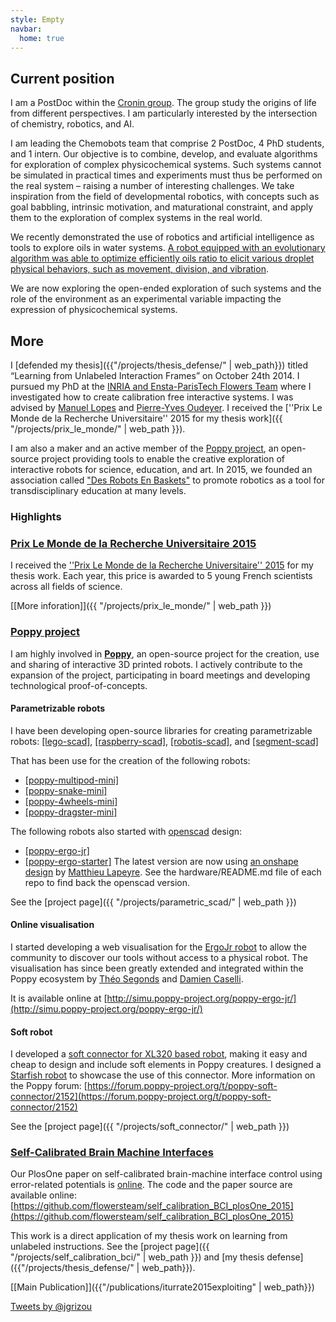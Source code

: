 ```yaml
---
style: Empty
navbar:
  home: true
---
```


<div class="container">
<div class="row">

<div class="col-sm-8 col-md-8">

## Current position

I am a PostDoc within the [Cronin group](http://www.chem.gla.ac.uk/cronin/). The group study the origins of life from different perspectives. I am particularly interested by the intersection of chemistry, robotics, and AI.

I am leading the Chemobots team that comprise 2 PostDoc, 4 PhD students, and 1 intern. Our objective is to combine, develop, and evaluate algorithms for exploration of complex physicochemical systems. Such systems cannot be simulated in practical times and experiments must thus be performed on the real system – raising a number of interesting challenges. We take inspiration from the field of developmental robotics, with concepts such as goal babbling, intrinsic motivation, and maturational constraint, and apply them to the exploration of complex systems in the real world.

We recently demonstrated the use of robotics and artificial intelligence as tools to explore oils in water systems. [A robot equipped with an evolutionary algorithm was able to optimize efficiently oils ratio to elicit various droplet physical behaviors, such as movement, division, and vibration]((http://www.nature.com/ncomms/2014/141208/ncomms6571/full/ncomms6571.html)).

We are now exploring the open-ended exploration of such systems and the role of the environment as an experimental variable impacting the expression of physicochemical systems.

## More

I [defended my thesis]({{"/projects/thesis_defense/" | web_path}}) titled “Learning from Unlabeled Interaction Frames” on October 24th 2014. I pursued my PhD at the [INRIA and Ensta-ParisTech Flowers Team](https://flowers.inria.fr/) where I investigated how to create calibration free interactive systems. I was advised by [Manuel Lopes](https://flowers.inria.fr/mlopes/) and [Pierre-Yves Oudeyer](http://www.pyoudeyer.com/). I received the [''Prix Le Monde de la Recherche Universitaire'' 2015 for my thesis work]({{ "/projects/prix_le_monde/" | web_path }}).

I am also a maker and an active member of the [Poppy project](https://www.poppy-project.org/), an open-source project providing tools to enable the creative exploration of interactive robots for science, education, and art. In 2015, we founded an association called ["Des Robots En Baskets"](https://github.com/desrobotsenbaskets/docs) to promote robotics as a tool for transdisciplinary education at many levels.

### Highlights


<div class="panel panel-danger">
  <div class="panel-heading">
  <a class="panel-title btn-block" href="{{ "/projects/prix_le_monde/" | web_path }}"><h3 class="panel-title">Prix Le Monde de la Recherche Universitaire 2015</h3> </a>
  </div>
  <div class="panel-body panel-body">

I received the [''Prix Le Monde de la Recherche Universitaire'' 2015](http://www.lemonde.fr/kiosque/recherche/laureats/prix-recherche-laureats-2015.html) for my thesis work. Each year, this price is awarded to 5 young French scientists across all fields of science.

[[More inforation]]({{ "/projects/prix_le_monde/" | web_path }})

  </div>
</div>

<div class="panel panel-primary">
  <div class="panel-heading">
  <a class="panel-title btn-block" href="https://www.poppy-project.org/"><h3 class="panel-title">Poppy project</h3> </a>
  </div>
  <div class="panel-body panel-body">

I am highly involved in **[Poppy](https://www.poppy-project.org/)**, an open-source project for the creation, use and sharing of interactive 3D printed robots. I actively contribute to the expansion of the project, participating in board meetings and developing technological proof-of-concepts.

#### Parametrizable robots

I have been developing open-source libraries for creating parametrizable robots: [[lego-scad]](https://github.com/jgrizou/lego-scad), [[raspberry-scad]](https://github.com/jgrizou/raspberry-scad), [[robotis-scad]](https://github.com/jgrizou/robotis-scad), and [[segment-scad]](https://github.com/jgrizou/segment-scad)

That has been use for the creation of the following robots:

- [[poppy-multipod-mini]](https://github.com/poppy-project/poppy-multipod-mini)
- [[poppy-snake-mini]](https://github.com/poppy-project/poppy-snake-mini)
- [[poppy-4wheels-mini]](https://github.com/poppy-project/poppy-4wheels-mini)
- [[poppy-dragster-mini]](https://github.com/poppy-project/poppy-dragster-mini)

The following robots also started with [openscad](http://www.openscad.org/) design:

- [[poppy-ergo-jr]](https://github.com/poppy-project/poppy-ergo-jr)
- [[poppy-ergo-starter]](https://github.com/poppy-project/poppy-ergo-starter)
The latest version are now using [an onshape design](https://www.onshape.com/) by [Matthieu Lapeyre](https://github.com/matthieu-lapeyre). See the hardware/README.md file of each repo to find back the openscad version.

See the [project page]({{ "/projects/parametric_scad/" | web_path }})

#### Online visualisation

I started developing a web visualisation for the [ErgoJr robot](https://github.com/poppy-project/poppy-ergo-jr) to allow the community to discover our tools without access to a physical robot. The visualisation has since been greatly extended and integrated within the Poppy ecosystem by [Théo Segonds](https://github.com/show0k) and [Damien Caselli](https://github.com/damiencaselli).

It is available online at [http://simu.poppy-project.org/poppy-ergo-jr/](http://simu.poppy-project.org/poppy-ergo-jr/)

#### Soft robot

I developed a [soft connector for XL320 based robot](https://github.com/poppy-project/poppy-soft-connector), making it easy and cheap to design and include soft elements in Poppy creatures. I designed a [Starfish robot](https://github.com/poppy-project/poppy-soft-starfish) to showcase the use of this connector. More information on the Poppy forum: [https://forum.poppy-project.org/t/poppy-soft-connector/2152](https://forum.poppy-project.org/t/poppy-soft-connector/2152)

See the [project page]({{ "/projects/soft_connector/" | web_path }})

  </div>
</div>

<div class="panel panel-success">
  <div class="panel-heading">
  <a class="panel-title btn-block" href="{{ "/projects/self_calibration_bci/" | web_path }}"><h3 class="panel-title">Self-Calibrated Brain Machine Interfaces</h3> </a>
  </div>
  <div class="panel-body panel-body">

Our PlosOne paper on self-calibrated brain-machine interface control using error-related potentials is [online](http://journals.plos.org/plosone/article?id=10.1371/journal.pone.0131491). The code and the paper source are available online: [https://github.com/flowersteam/self_calibration_BCI_plosOne_2015](https://github.com/flowersteam/self_calibration_BCI_plosOne_2015)

This work is a direct application of my thesis work on learning from unlabeled instructions. See the [project page]({{ "/projects/self_calibration_bci/" | web_path }}) and [my thesis defense]({{"/projects/thesis_defense/" | web_path}}).

[[Main Publication]]({{"/publications/iturrate2015exploiting" | web_path}})

  </div>
</div>

</div>

<div class="col-sm-4 col-md-4">
<a class="twitter-timeline" href="https://twitter.com/jgrizou" data-widget-id="609130056930172929">Tweets by @jgrizou</a>
<script>!function(d,s,id){var js,fjs=d.getElementsByTagName(s)[0],p=/^http:/.test(d.location)?'http':'https';if(!d.getElementById(id)){js=d.createElement(s);js.id=id;js.src=p+"://platform.twitter.com/widgets.js";fjs.parentNode.insertBefore(js,fjs);}}(document,"script","twitter-wjs");
</script>
</div>

</div>
</div>
